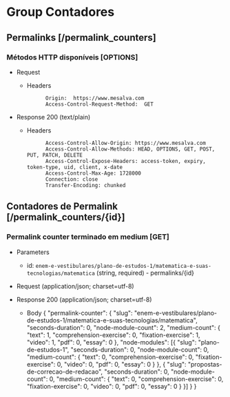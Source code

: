 # Group Contadores

## Permalinks [/permalink_counters]
### Métodos HTTP disponíveis [OPTIONS]

+ Request
    + Headers

                Origin:  https://www.mesalva.com
                Access-Control-Request-Method:  GET


+ Response 200 (text/plain)
    + Headers

                Access-Control-Allow-Origin: https://www.mesalva.com
                Access-Control-Allow-Methods: HEAD, OPTIONS, GET, POST, PUT, PATCH, DELETE
                Access-Control-Expose-Headers: access-token, expiry, token-type, uid, client, x-date
                Access-Control-Max-Age: 1728000
                Connection: close
                Transfer-Encoding: chunked


## Contadores de Permalink [/permalink_counters/{id}]
### Permalink counter terminado em medium [GET]

+ Parameters
    + id: `enem-e-vestibulares/plano-de-estudos-1/matematica-e-suas-tecnologias/matematica` (string, required) - permalinks/{id}

+ Request (application/json; charset=utf-8)

+ Response 200 (application/json; charset=utf-8)
    + Body
                {
                  "permalink-counter": {
                    "slug": "enem-e-vestibulares/plano-de-estudos-1/matematica-e-suas-tecnologias/matematica",
                    "seconds-duration": 0,
                    "node-module-count": 2,
                    "medium-count": {
                      "text": 1,
                      "comprehension-exercise": 0,
                      "fixation-exercise": 1,
                      "video": 1,
                      "pdf": 0,
                      "essay": 0
                    },
                    "node-modules": [{
                      "slug": "plano-de-estudos-1",
                      "seconds-duration": 0,
                      "node-module-count": 0,
                      "medium-count": {
                        "text": 0,
                        "comprehension-exercise": 0,
                        "fixation-exercise": 0,
                        "video": 0,
                        "pdf": 0,
                        "essay": 0
                      }
                    }, {
                      "slug": "propostas-de-correcao-de-redacao",
                      "seconds-duration": 0,
                      "node-module-count": 0,
                      "medium-count": {
                        "text": 0,
                        "comprehension-exercise": 0,
                        "fixation-exercise": 0,
                        "video": 0,
                        "pdf": 0,
                        "essay": 0
                      }
                    }]
                  }
                }
